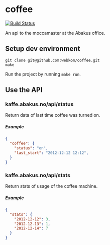 # coffee
[![Build Status](https://travis-ci.org/webkom/coffee.png?branch=master)](https://travis-ci.org/webkom/coffee)

An api to the moccamaster at the Abakus office.

## Setup dev environment
    git clone git@github.com:webkom/coffee.git
    make

Run the project by running `make run`.

## Use the API
### kaffe.abakus.no/api/status
Return data of last time coffee was turned on.
##### Example
```json
{
  "coffee": {
    "status": "on",
    "last_start": "2012-12-12 12:12",
  }
}
```

### kaffe.abakus.no/api/stats
Return stats of usage of the coffee machine. 
##### Example
```json
{
  "stats": {
    "2012-12-12": 3,
    "2012-12-13": 1,
    "2012-12-14": 7
  }
}
```
